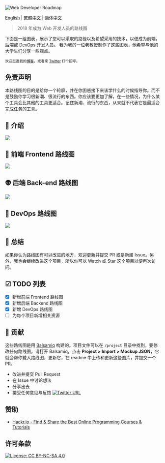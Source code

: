 ![Web Developer Roadmap](./chinese-version/images/banner.png)

[English](https://github.com/kamranahmedse/developer-roadmap) | [繁體中文](https://github.com/goodjack/developer-roadmap-chinese) | [简体中文](https://github.com/jxlwqq/developer-roadmap-chinese)

> 2018 年成为 Web 开发人员的路线图

下面是一组图表，展示了您可以采取的路径以及希望采用的技术，以便成为前端，后端或 [DevOps](https://zh.wikipedia.org/wiki/DevOps) 开发人员。 我为我的一位老教授制作了这些图表，他希望与他的大学生们分享一些观点。

<sub>欢迎逛逛我的[博客](http://kamranahmed.info)，或者来 [Twitter](https://twitter.com/kamranahmedse) 打个招呼。</sub>


## 免责声明

本路线图的目的是给你一个轮廓，并在你困惑接下来该学什么的时候指导你。而不是鼓励你学习很新潮、很流行的东西。你应该要更加了解，在一些情况，为什么某个工具会比其他的工具更适合。记住新潮、流行的东西，从来就不代表它是最适合完成任务的工具。

## 🚀 介绍

![](./chinese-version/images/intro.png)

## 🎨 前端 Frontend 路线图

![](./chinese-version/images/frontend.png)

## 👽 后端 Back-end 路线图

![](./chinese-version/images/backend.png)

## 👷 DevOps 路线图

![](./chinese-version/images/devops.png)

## 🚦 总结

如果你认为路线图有可以改进的地方，欢迎更新并提交 PR 或是新建 Issue。另外，我也会继续改进这个项目，所以你可以 Watch 或 Star 这个项目以便再次访问。

## ☑ TODO 列表

- [X] 新增前端 Frontend 路线图
- [X] 新增后端 Backend 路线图
- [X] 新增 DevOps 路线图
- [ ] 为每个项目新增相关资源

## 👬 贡献

这些路线图是用 [Balsamiq](https://balsamiq.com/products/mockups/) 构建的。项目文件可以在 `/project` 目录中找到。要修改任何路线图，请打开 Balsamiq，点击 **Project > Import > Mockup JSON**，它就会帮你载入路线图，更新它，在 readme 中上传和更新这些图片，并提交一个 PR。

- 改进并提交 Pull Request
- 在 Issue 中讨论想法
- 分享出去
- 接受任何意见与反馈 [![Twitter URL](https://img.shields.io/twitter/url/https/twitter.com/kamranahmedse.svg?style=social&label=Follow%20%40kamranahmedse)](https://twitter.com/kamranahmedse)

## 赞助

- [Hackr.io - Find & Share the Best Online Programming Courses & Tutorials](https://hackr.io)

## 许可条款

[![License: CC BY-NC-SA 4.0](https://img.shields.io/badge/License-CC%20BY--NC--SA%204.0-lightgrey.svg)](https://creativecommons.org/licenses/by-nc-sa/4.0/)
